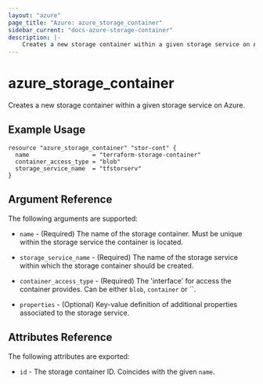 ```yaml
---
layout: "azure"
page_title: "Azure: azure_storage_container"
sidebar_current: "docs-azure-storage-container"
description: |-
    Creates a new storage container within a given storage service on Azure.
---
```


# azure\_storage\_container

Creates a new storage container within a given storage service on Azure.

## Example Usage

```
resource "azure_storage_container" "stor-cont" {
  name                  = "terraform-storage-container"
  container_access_type = "blob"
  storage_service_name  = "tfstorserv"
}
````

## Argument Reference

The following arguments are supported:

* `name` - (Required) The name of the storage container. Must be unique within
    the storage service the container is located.

* `storage_service_name` - (Required) The name of the storage service within
    which the storage container should be created.

* `container_access_type` - (Required) The 'interface' for access the container
    provides. Can be either `blob`, `container` or ``.

* `properties` - (Optional) Key-value definition of additional properties
    associated to the storage service.

## Attributes Reference

The following attributes are exported:

* `id` - The storage container ID. Coincides with the given `name`.
